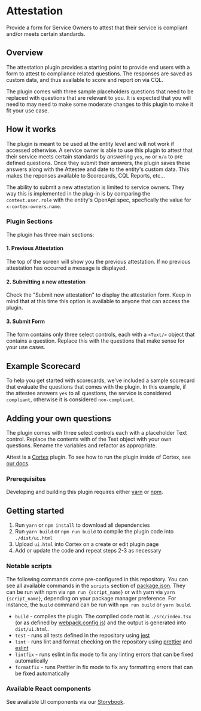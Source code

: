 # Attestation

Provide a form for Service Owners to attest that their service is compliant and/or meets certain standards.


## Overview

The attestation plugin provides a starting point to provide end users with a form to attest to compliance related questions. The responses are saved as custom data, and thus available to score and report on via CQL. 

The plugin comes with three sample placeholders questions that need to be replaced with questions that are relevant to you. It is expected that you will need to may need to make some moderate changes to this plugin to make it fit your use case.

## How it works

The plugin is meant to be used at the entity level and will not work if accessed otherwise. A service owner is able to use this plugin to attest that their service meets certain standards by answering `yes`, `no` or `n/a` to pre defined questions. Once they submit their answers, the plugin saves these answers along with the Attestee and date to the entity's custom data. This makes the reponses available to Scorecards, CQL Reports, etc...

The ability to submit a new attestation is limited to service owners. They way this is implemented in the plug-in is by comparing the `context.user.role` with the entity's OpenApi spec, specfically the value for `x-cortex-owners.name`.

### Plugin Sections

The plugin has three main sections: 

#### 1. Previous Attestation

The top of the screen will show you the previous attestation. If no previous attestation has occurred a message is displayed.

#### 2. Submitting a new attestation

Check the "Submit new attestation" to display the attestation form. Keep in mind that at this time this option is available to anyone that can access the plugin.

#### 3. Submit Form

The form contains only three select controls, each with a `<Text/>` object that contains a question. Replace this with the questions that make sense for your use cases.

## Example Scorecard

To help you get started with scorecards, we've included a sample scorecard that evaluate the questions that comes with the plugin. In this example, if the attestee answers `yes` to all questions, the service is considered `compliant`, otherwise it is considered `non-compliant`.

## Adding your own questions

The plugin comes with three select controls each with a placeholder Text control. Replace the contents with of the Text object with your own questions. Rename the variables and refactor as appropriate.




Attest is a [Cortex](https://www.cortex.io/) plugin. To see how to run the plugin inside of Cortex, see [our docs](https://docs.cortex.io/docs/plugins).

### Prerequisites

Developing and building this plugin requires either [yarn](https://classic.yarnpkg.com/lang/en/docs/install/) or [npm](https://docs.npmjs.com/downloading-and-installing-node-js-and-npm).

## Getting started

1. Run `yarn` or `npm install` to download all dependencies
2. Run `yarn build` or `npm run build` to compile the plugin code into `./dist/ui.html`
3. Upload `ui.html` into Cortex on a create or edit plugin page
4. Add or update the code and repeat steps 2-3 as necessary

### Notable scripts

The following commands come pre-configured in this repository. You can see all available commands in the `scripts` section of [package.json](./package.json). They can be run with npm via `npm run {script_name}` or with yarn via `yarn {script_name}`, depending on your package manager preference. For instance, the `build` command can be run with `npm run build` or `yarn build`.

- `build` - compiles the plugin. The compiled code root is `./src/index.tsx` (or as defined by [webpack.config.js](webpack.config.js)) and the output is generated into `dist/ui.html`.
- `test` - runs all tests defined in the repository using [jest](https://jestjs.io/)
- `lint` - runs lint and format checking on the repository using [prettier](https://prettier.io/) and [eslint](https://eslint.org/)
- `lintfix` - runs eslint in fix mode to fix any linting errors that can be fixed automatically
- `formatfix` - runs Prettier in fix mode to fix any formatting errors that can be fixed automatically

### Available React components

See available UI components via our [Storybook](https://cortexapps.github.io/plugin-core/).
